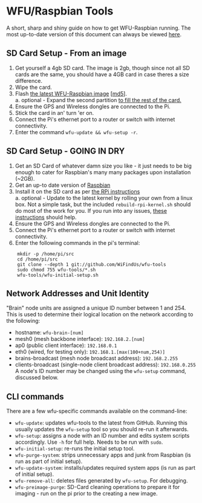 WFU/Raspbian Tools
==================
A short, sharp and shiny guide on how to get WFU-Raspbian running. The most up-to-date version of this document can always be viewed [here](https://github.com/WiFindUs/wfu-tools).

SD Card Setup - From an image
-----------------------------
1. Get yourself a 4gb SD card. The image is 2gb, though since not all SD cards are the same, you should have a 4GB card in case theres a size difference.  
2. Wipe the card.  
3. Flash [the latest WFU-Raspbian image](http://wifindus.com/downloads/wfu-raspbian.zip) \[[md5](http://wifindus.com/downloads/wfu-raspbian.zip.md5)\].  
    a. optional - Expand the second partition [to fill the rest of the card.](http://www.raspberrypi.org/forums/viewtopic.php?f=51&t=45265)  
4. Ensure the GPS and Wireless dongles are connected to the Pi.  
5. Stick the card in an' turn 'er on.  
6. Connect the Pi's ethernet port to a router or switch with internet connectivity.  
7. Enter the command `wfu-update && wfu-setup -r`.  


SD Card Setup - GOING IN DRY
----------------------------
1. Get an SD Card of whatever damn size you like - it just needs to be big enough to cater for Raspbian's many many packages upon installation (~2GB).  
2. Get an up-to date version of [Raspbian](http://downloads.raspberrypi.org/raspbian_latest)  
3. Install it on the SD card as per [the RPi instructions](http://www.raspberrypi.org/documentation/installation/installing-images/README.md)  
    a. optional - Update to the latest kernel by rolling your own from a linux box. Not a simple task, but the included `rebuild-rpi-kernel.sh` should do most of the work for you. If you run into any issues, [these instructions](http://elinux.org/RPi_Kernel_Compilation) should help.  
4. Ensure the GPS and Wireless dongles are connected to the Pi.  
5. Connect the Pi's ethernet port to a router or switch with internet connectivity.  
6. Enter the following commands in the pi's terminal:  
```Shell
    mkdir -p /home/pi/src  
	cd /home/pi/src  
	git clone --depth 1 git://github.com/WiFindUs/wfu-tools  
	sudo chmod 755 wfu-tools/*.sh  
	wfu-tools/wfu-initial-setup.sh  
```


Network Addresses and Unit Identity
-----------------------------------
"Brain" node units are assigned a unique ID number between 1 and 254. This is used to determine their logical location on the network according to the following:  
- hostname: `wfu-brain-[num]`  
- mesh0 (mesh backbone interface): `192.168.2.[num]`  
- ap0 (public client interface): `192.168.0.1`  
- eth0 (wired, for testing only): `192.168.1.[max(100+num,254)]`  
- brains-broadcast (mesh node broadcast address): `192.168.2.255`  
- clients-broadcast (single-node client broadcast address): `192.168.0.255`  
A node's ID number may be changed using the `wfu-setup` command, discussed below.  


CLI commands
------------
There are a few wfu-specific commands available on the command-line:  
- `wfu-update`: updates wfu-tools to the latest from GitHub. Running this usually updates the `wfu-setup` tool so you should re-run it afterwards.
- `wfu-setup`: assigns a node with an ID number and edits system scripts accordingly. Use `-h` for full help. Needs to be run with `sudo`.
- `wfu-initial-setup`: re-runs the initial setup tool.
- `wfu-purge-system`: strips unnecessary apps and junk from Raspbian (is run as part of initial setup).
- `wfu-update-system`: installs/updates required system apps (is run as part of initial setup).
- `wfu-remove-all`: deletes files generated by `wfu-setup`. For debugging.
- `wfu-preimage-purge`: SD-Card cleaning operations to prepare it for imaging - run on the pi prior to the creating a new image.

